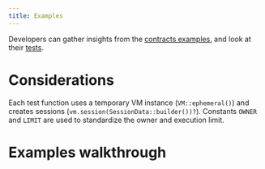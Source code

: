 ```yaml
---
title: Examples
---
```


Developers can gather insights from the <a href="https://github.com/dusk-network/piecrust/tree/main/contracts" target="_blank" >contracts examples</a>, and look at their <a href="https://github.com/dusk-network/piecrust/tree/main/piecrust/tests" target="_blank" >tests</a>.

# Considerations
Each test function uses a temporary VM instance (```VM::ephemeral()```) and creates sessions (```vm.session(SessionData::builder())?```).
Constants ```OWNER``` and ```LIMIT``` are used to standardize the owner and execution limit.

# Examples walkthrough

